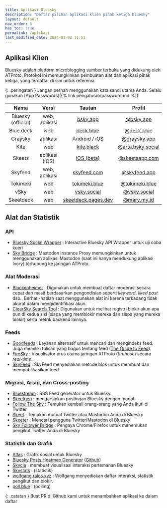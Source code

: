 ```yaml
---
title: Aplikasi Bluesky
description: "Daftar pilihan aplikasi klien pihak ketiga bluesky"
layout: default
nav_order: 6
has_toc: true
permalink: /aplikasi
last_modified_date: 2024-01-02 11:51
---
```


## Aplikasi Klien
Bluesky adalah platform microblogging sumber terbuka yang didukung oleh ATProto. Protokol ini memungkinkan pembuatan alat dan aplikasi pihak ketiga, yang terdaftar di sini untuk referensi.

{: .peringatan }
Jangan pernah menggunakan kata sandi utama Anda. Selalu gunakan [App Passwords]({% link pengaturan/password.md %})!

| Nama | Versi | Tautan | Profil |
|:---:|:---:|:---:|:---:|
| Bluesky (official) | web, aplikasi | [bsky.app](https://bsky.app)  | [@bsky.app](https://bsky.app/profile/bsky.app) |
| Blue.deck | web | [deck.blue](deck.blue)  | [@deck.blue](https://bsky.app/profile/deck.blue) |
| Graysky | aplikasi | [Android](https://play.google.com/store/apps/details?id=dev.mozzius.graysky&pcampaignid=pcampaignidMKT-Other-global-all-co-prtnr-py-PartBadge-Mar2515-1) / [iOS](https://apps.apple.com/gb/app/graysky/id6448234181) | [@graysky.app](https://bsky.app/profile/graysky.app)
| Kite | web | [kite.black](https://kite.black) | [@arta.bsky.social](https://bsky.app/profile/arta.bsky.social) |
| Skeets | aplikasi (iOS) | [iOS (beta)](https://testflight.apple.com/join/B4oUcGn2) | [@skeetsapp.com](https://bsky.app/profile/skeetsapp.com)
| Skyfeed | web, aplikasi | [skyfeed.com](skyfeed.com) | [@skyfeed.app](https://bsky.app/profile/skyfeed.app)
| Tokimeki | web | [tokimeki.blue](https://tokimeki.blue) | [@tokimeki.blue](https://bsky.app/profile/tokimeki.blue)
| vSky | web | [vsky.social](https://www.vsky.social/) | [@vsky.social](https://bsky.app/profile/vsky.social)
| Skeetdeck | web | [skeetdeck.pages.dev](https://skeetdeck.pages.dev/) | [@mary.my.id](https://bsky.app/profile/mary.my.id)

## Alat dan Statistik

### API
* [Bluesky Social Wrapper](https://blue.amazingca.dev/) : Interactive Bluesky API Wrapper untuk uji coba kueri
* [Sky Bridge](https://skybridge.fly.dev/) : Mastodon Instance Proxy memungkinkan untuk menggunakan aplikasi Mastodon (saat ini hanya mendukung aplikasi Ivory) terhubung ke jaringan ATProto.

### Alat Moderasi
* [Blockenheimer](https://blockenheimer.click/) : Digunakan untuk membuat daftar moderasi secara cepat dan masif berdasarkan pengondisian seperti *keyword*, *liked post* dsb.. Berhati-hatilah saat menggunakan alat ini karena terkadang tidak akurat dalam mengidentifikasi akun.
* [ClearSky Search Tool](https://bsky.thieflord.dev/) : Digunakan untuk melihat registri blokir akun apa pun di kedua sisi (siapa yang memblokir mereka dan siapa yang mereka blokir) serta metrik backend lainnya.

### Feeds
* [Goodfeeds](https://goodfeeds.co/) : Layanan alternatif untuk mencari dan mengindeks feed. Juga memiliki tulisan yang bagus tentang feed ([The Guide to Feed](https://goodfeeds.co/the-guide)).
* [FireSky](https://firesky.tv/) : Visualisator arus utama jaringan ATProto (*firehose*) secara *real-time*.
* [SkyFeed](https://skyfeed.app/) : SkyFeed menyediakan metode blok untuk membuat dan mempublikasikan feed.

### Migrasi, Arsip, dan Cross-posting

* [Bluestream](https://bluestream.deno.dev) : RSS Feed generator untuk Bluesky.
* [Skeetgen](https://mary-ext.github.io/skeetgen/) : mengarsipkan postingan Bluesky dengan mudah
* [Follow The Sky](https://gggdomi.github.io/follow-the-sky/) : Temukan kembali orang-orang yang Anda ikuti di Twitter
* [Skeet](https://skeet.labnotes.org/) : Temukan mutual Twitter atau Mastodon Anda di Bluesky
* [Skeeter](https://skeeter.streamlit.app/) : Mencari pengguna Twitter/Mastodon di Bluesky
* [Sky Follower Bridge](https://github.com/kawamataryo/sky-follower-bridge) : Pengaya Chrome/Firefox untuk menemukan pengikut Twitter Anda di Bluesky

### Statistik dan Grafik
* [Atlas](https://bsky.jazco.dev) : Grafik sosial untuk Bluesky
* [Bluesky Posts Heatmap Generator](https://bluesky-heatmap.fly.dev/) ([Github](https://github.com/aliceisjustplaying/bluesky-heatmap))
* [Skycle](https://skycle.app/) : membuat visualisasi interaksi pertemanan Bluesky
* [Skystats](https://skystats.social/) : (statistik)
* [wolfgang.raios.xyz](https://wolfgang.raios.xyz) : Wolfgang menyediakan daftar interaksi, statistik pengikut dan blokir.
* [poll.blue](https://poll.blue) : (polling)

{: .catatan }
Buat PR di Github kami untuk menambahkan aplikasi ke dalam daftar